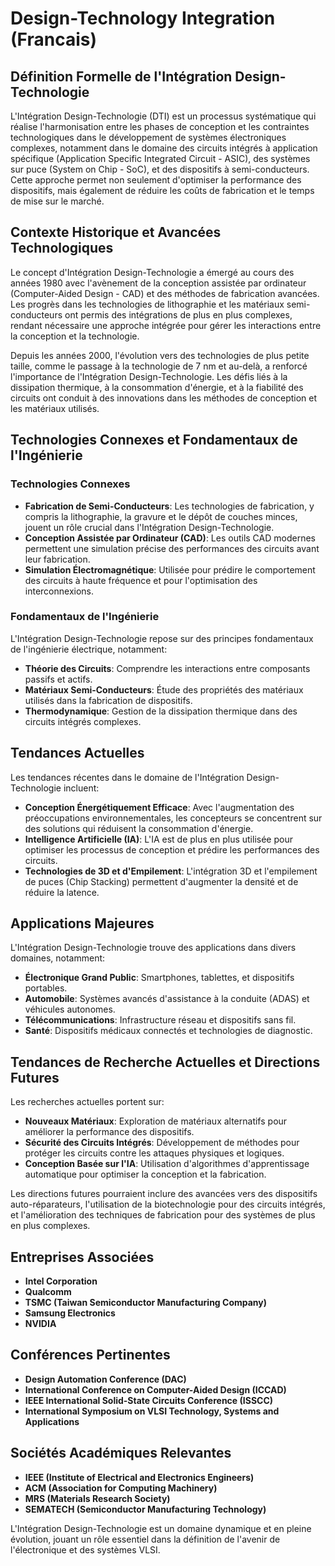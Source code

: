 # Design-Technology Integration (Francais)

## Définition Formelle de l'Intégration Design-Technologie

L'Intégration Design-Technologie (DTI) est un processus systématique qui réalise l'harmonisation entre les phases de conception et les contraintes technologiques dans le développement de systèmes électroniques complexes, notamment dans le domaine des circuits intégrés à application spécifique (Application Specific Integrated Circuit - ASIC), des systèmes sur puce (System on Chip - SoC), et des dispositifs à semi-conducteurs. Cette approche permet non seulement d'optimiser la performance des dispositifs, mais également de réduire les coûts de fabrication et le temps de mise sur le marché.

## Contexte Historique et Avancées Technologiques

Le concept d'Intégration Design-Technologie a émergé au cours des années 1980 avec l'avènement de la conception assistée par ordinateur (Computer-Aided Design - CAD) et des méthodes de fabrication avancées. Les progrès dans les technologies de lithographie et les matériaux semi-conducteurs ont permis des intégrations de plus en plus complexes, rendant nécessaire une approche intégrée pour gérer les interactions entre la conception et la technologie.

Depuis les années 2000, l'évolution vers des technologies de plus petite taille, comme le passage à la technologie de 7 nm et au-delà, a renforcé l'importance de l'Intégration Design-Technologie. Les défis liés à la dissipation thermique, à la consommation d'énergie, et à la fiabilité des circuits ont conduit à des innovations dans les méthodes de conception et les matériaux utilisés.

## Technologies Connexes et Fondamentaux de l'Ingénierie

### Technologies Connexes

- **Fabrication de Semi-Conducteurs**: Les technologies de fabrication, y compris la lithographie, la gravure et le dépôt de couches minces, jouent un rôle crucial dans l'Intégration Design-Technologie. 
- **Conception Assistée par Ordinateur (CAD)**: Les outils CAD modernes permettent une simulation précise des performances des circuits avant leur fabrication.
- **Simulation Électromagnétique**: Utilisée pour prédire le comportement des circuits à haute fréquence et pour l'optimisation des interconnexions.

### Fondamentaux de l'Ingénierie

L'Intégration Design-Technologie repose sur des principes fondamentaux de l'ingénierie électrique, notamment:
- **Théorie des Circuits**: Comprendre les interactions entre composants passifs et actifs.
- **Matériaux Semi-Conducteurs**: Étude des propriétés des matériaux utilisés dans la fabrication de dispositifs.
- **Thermodynamique**: Gestion de la dissipation thermique dans des circuits intégrés complexes.

## Tendances Actuelles

Les tendances récentes dans le domaine de l'Intégration Design-Technologie incluent:

- **Conception Énergétiquement Efficace**: Avec l'augmentation des préoccupations environnementales, les concepteurs se concentrent sur des solutions qui réduisent la consommation d'énergie.
- **Intelligence Artificielle (IA)**: L'IA est de plus en plus utilisée pour optimiser les processus de conception et prédire les performances des circuits.
- **Technologies de 3D et d'Empilement**: L'intégration 3D et l'empilement de puces (Chip Stacking) permettent d'augmenter la densité et de réduire la latence.

## Applications Majeures

L'Intégration Design-Technologie trouve des applications dans divers domaines, notamment:

- **Électronique Grand Public**: Smartphones, tablettes, et dispositifs portables.
- **Automobile**: Systèmes avancés d'assistance à la conduite (ADAS) et véhicules autonomes.
- **Télécommunications**: Infrastructure réseau et dispositifs sans fil.
- **Santé**: Dispositifs médicaux connectés et technologies de diagnostic.

## Tendances de Recherche Actuelles et Directions Futures

Les recherches actuelles portent sur:

- **Nouveaux Matériaux**: Exploration de matériaux alternatifs pour améliorer la performance des dispositifs.
- **Sécurité des Circuits Intégrés**: Développement de méthodes pour protéger les circuits contre les attaques physiques et logiques.
- **Conception Basée sur l'IA**: Utilisation d'algorithmes d'apprentissage automatique pour optimiser la conception et la fabrication.

Les directions futures pourraient inclure des avancées vers des dispositifs auto-réparateurs, l'utilisation de la biotechnologie pour des circuits intégrés, et l'amélioration des techniques de fabrication pour des systèmes de plus en plus complexes.

## Entreprises Associées

- **Intel Corporation**
- **Qualcomm**
- **TSMC (Taiwan Semiconductor Manufacturing Company)**
- **Samsung Electronics**
- **NVIDIA**

## Conférences Pertinentes

- **Design Automation Conference (DAC)**
- **International Conference on Computer-Aided Design (ICCAD)**
- **IEEE International Solid-State Circuits Conference (ISSCC)**
- **International Symposium on VLSI Technology, Systems and Applications**

## Sociétés Académiques Relevantes

- **IEEE (Institute of Electrical and Electronics Engineers)**
- **ACM (Association for Computing Machinery)**
- **MRS (Materials Research Society)**
- **SEMATECH (Semiconductor Manufacturing Technology)**

L'Intégration Design-Technologie est un domaine dynamique et en pleine évolution, jouant un rôle essentiel dans la définition de l'avenir de l'électronique et des systèmes VLSI.